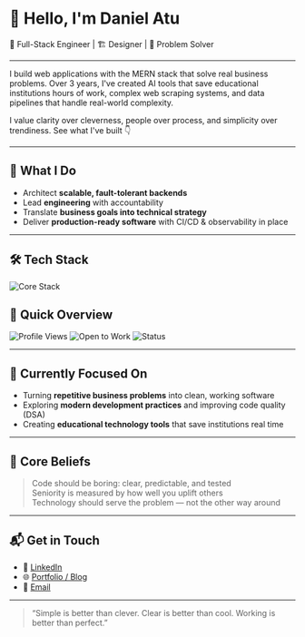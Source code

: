 # 👋 Hello, I'm Daniel Atu

🎯 Full-Stack Engineer | 🏗 Designer | 🤝 Problem Solver

---

I build web applications with the MERN stack that solve real business problems. Over 3 years, I've created AI tools that save educational institutions hours of work, complex web scraping systems, and data pipelines that handle real-world complexity.

I value clarity over cleverness, people over process, and simplicity over trendiness. See what I've built 👇

---

## 🧠 What I Do

- Architect **scalable, fault-tolerant backends**
- Lead **engineering** with accountability
- Translate **business goals into technical strategy**
- Deliver **production-ready software** with CI/CD & observability in place

---

## 🛠️ Tech Stack
![Core Stack](https://skillicons.dev/icons?i=js,react,tailwind,nextjs,styledcomponents,nodejs,express,vscode,postman,docker,aws,gcp,mongodb,supabase,github)
## 🧾 Quick Overview

![Profile Views](https://komarev.com/ghpvc/?username=Dalu-Atu&color=lightgray)
![Open to Work](https://img.shields.io/badge/Open%20to-Collaboration-4c8eda)
![Status](https://img.shields.io/badge/Code%20is-Clean%20and%20Tested-4CAF50)

---

## 🌱 Currently Focused On

- Turning **repetitive business problems** into clean, working software
- Exploring **modern development practices** and improving code quality (DSA)
- Creating **educational technology tools** that save institutions real time

---

## 🧭 Core Beliefs

> Code should be boring: clear, predictable, and tested  
> Seniority is measured by how well you uplift others  
> Technology should serve the problem — not the other way around

---

## 📬 Get in Touch

- 💼 [LinkedIn](https://linkedin.com/in/your-profile)
- 🌐 [Portfolio / Blog](https://yourwebsite.com)
- 📧 [Email](mailto:your@email.com)

---

> “Simple is better than clever. Clear is better than cool. Working is better than perfect.”
